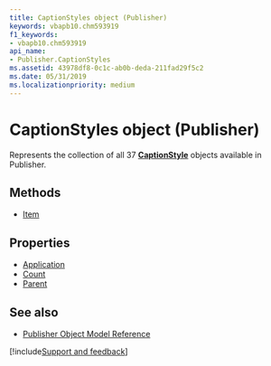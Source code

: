 ```yaml
---
title: CaptionStyles object (Publisher)
keywords: vbapb10.chm593919
f1_keywords:
- vbapb10.chm593919
api_name:
- Publisher.CaptionStyles
ms.assetid: 43978df8-0c1c-ab0b-deda-211fad29f5c2
ms.date: 05/31/2019
ms.localizationpriority: medium
---
```



# CaptionStyles object (Publisher)

Represents the collection of all 37 **[CaptionStyle](Publisher.CaptionStyle.md)** objects available in Publisher.
 
## Methods

- [Item](Publisher.CaptionStyles.Item.md)

## Properties

- [Application](Publisher.CaptionStyles.Application.md)
- [Count](Publisher.CaptionStyles.Count.md)
- [Parent](Publisher.CaptionStyles.Parent.md)

## See also

- [Publisher Object Model Reference](overview/publisher/object-model.md)



[!include[Support and feedback](~/includes/feedback-boilerplate.md)]
